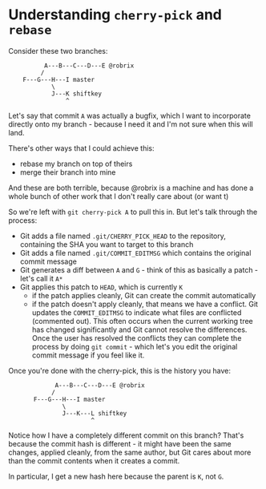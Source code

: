 # Understanding `cherry-pick` and `rebase`

Consider these two branches:

```
          A---B---C---D---E @robrix
         /
    F---G---H---I master
            \
            J---K shiftkey
                ^
```

Let's say that commit `A` was actually a bugfix, which I want to incorporate directly onto my branch - because I need it and I'm not sure when this will land.

There's other ways that I could achieve this:

 - rebase my branch on top of theirs
 - merge their branch into mine

And these are both terrible, because @robrix is a machine and has done a whole bunch of other work that I don't really care about (or want t)

So we're left with `git cherry-pick A` to pull this in. But let's talk through the process:

 - Git adds a file named `.git/CHERRY_PICK_HEAD` to the repository, containing the SHA you want to target to this branch
 - Git adds a file named `.git/COMMIT_EDITMSG` which contains the original commit message
 - Git generates a diff between `A` and `G` - think of this as basically a patch - let's call it `A*`
 - Git applies this patch to `HEAD`, which is currently `K`
   - if the patch applies cleanly, Git can create the commit automatically
   - if the patch doesn't apply cleanly, that means we have a conflict. Git updates the `COMMIT_EDITMSG` to indicate what files are conflicted (commented out). This often occurs when the current working tree has changed significantly and Git cannot resolve the differences.
   Once the user has resolved the conflicts they can complete the process by doing `git commit` - which let's you edit the original commit message if you feel like it.

Once you're done with the cherry-pick, this is the history you have:

```
             A---B---C---D---E @robrix
            /
       F---G---H---I master
               \
               J---K---L shiftkey
                       ^
```

Notice how I have a completely different commit on this branch? That's because the commit hash is different - it might have been the same changes, applied cleanly, from the same author, but Git cares about more than the commit contents when it creates a commit.

In particular, I get a new hash here because the parent is `K`, not `G`.
